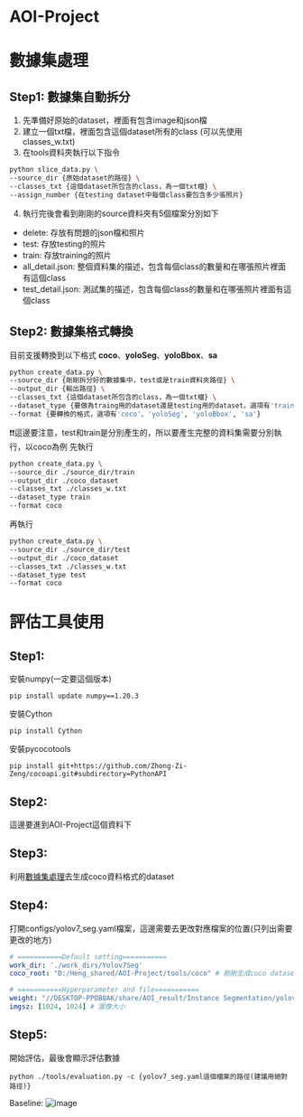 # AOI-Project

# 數據集處理
## Step1: 數據集自動拆分
1. 先準備好原始的dataset，裡面有包含image和json檔
2. 建立一個txt檔，裡面包含這個dataset所有的class (可以先使用classes_w.txt)
3. 在tools資料夾執行以下指令
```bash
python slice_data.py \
--source_dir {原始dataset的路徑} \
--classes_txt {這個dataset所包含的class，為一個txt檔} \
--assign_number {在testing dataset中每個class要包含多少張照片}
```
4. 執行完後會看到剛剛的source資料夾有5個檔案分別如下

* delete: 存放有問題的json檔和照片
* test: 存放testing的照片
* train: 存放training的照片
* all_detail.json: 整個資料集的描述，包含每個class的數量和在哪張照片裡面有這個class
* test_detail.json: 測試集的描述，包含每個class的數量和在哪張照片裡面有這個class

## Step2: 數據集格式轉換
目前支援轉換到以下格式 **coco**、**yoloSeg**、**yoloBbox**、**sa**

```bash
python create_data.py \
--source_dir {剛剛拆分好的數據集中，test或是train資料夾路徑} \
--output_dir {輸出路徑} \
--classes_txt {這個dataset所包含的class，為一個txt檔} \
--dataset_type {要做為traing用的dataset還是testing用的dataset，選項有'train' or 'test'}
--format {要轉換的格式，選項有'coco'、'yoloSeg', 'yoloBbox', 'sa'}
```

❗️❗️這邊要注意，test和train是分別產生的，所以要產生完整的資料集需要分別執行，以coco為例
先執行
```bash
python create_data.py \
--source_dir ./source_dir/train
--output_dir ./coco_dataset
--classes_txt ./classes_w.txt
--dataset_type train
--format coco
```
再執行
```bash
python create_data.py \
--source_dir ./source_dir/test
--output_dir ./coco_dataset
--classes_txt ./classes_w.txt
--dataset_type test
--format coco
```
# 評估工具使用
## Step1: 
安裝numpy(一定要這個版本)
```
pip install update numpy==1.20.3
```

安裝Cython
```
pip install Cython
```

安裝pycocotools
```
pip install git+https://github.com/Zhong-Zi-Zeng/cocoapi.git#subdirectory=PythonAPI
```

## Step2: 
這邊要進到AOI-Project這個資料下

## Step3: 
利用[數據集處理](https://github.com/Zhong-Zi-Zeng/AOI-Project/edit/main/README.md#%E6%95%B8%E6%93%9A%E9%9B%86%E8%99%95%E7%90%86)去生成coco資料格式的dataset
## Step4: 
打開configs/yolov7_seg.yaml檔案，這邊需要去更改對應檔案的位置(只列出需要更改的地方)
```yaml
# ===========Default setting===========
work_dir: './work_dirs/Yolov7Seg' 
coco_root: "D:/Heng_shared/AOI-Project/tools/coco" # 剛剛生成coco dataset的路徑

# ===========Hyperparameter and file===========
weight: "//DESKTOP-PPOB8AK/share/AOI_result/Instance Segmentation/yolov7/1024_Adam_202312061402/weights/best.pt" # yolov7的weight路徑
imgsz: [1024, 1024] # 圖像大小

```

## Step5:
開始評估，最後會顯示評估數據
```
python ./tools/evaluation.py -c {yolov7_seg.yaml這個檔案的路徑(建議用絕對路徑)}
```
Baseline:
![image](https://github.com/Zhong-Zi-Zeng/AOI-Project/assets/102845636/b4178e48-fe9c-4f60-a670-5630024a1434)





